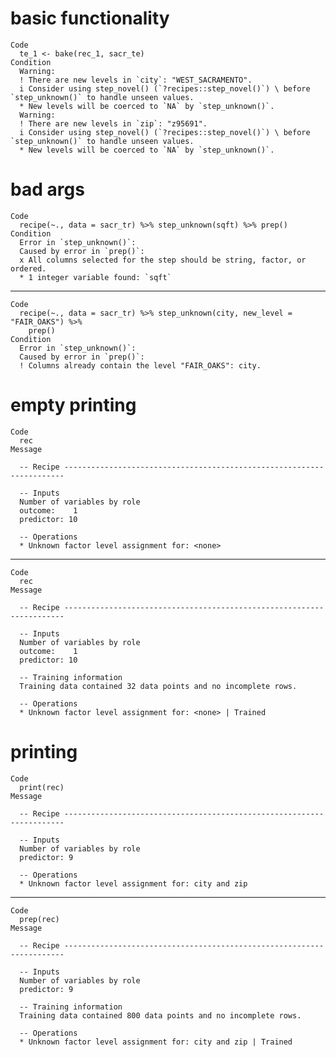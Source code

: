 # basic functionality

    Code
      te_1 <- bake(rec_1, sacr_te)
    Condition
      Warning:
      ! There are new levels in `city`: "WEST_SACRAMENTO".
      i Consider using step_novel() (`?recipes::step_novel()`) \ before `step_unknown()` to handle unseen values.
      * New levels will be coerced to `NA` by `step_unknown()`.
      Warning:
      ! There are new levels in `zip`: "z95691".
      i Consider using step_novel() (`?recipes::step_novel()`) \ before `step_unknown()` to handle unseen values.
      * New levels will be coerced to `NA` by `step_unknown()`.

# bad args

    Code
      recipe(~., data = sacr_tr) %>% step_unknown(sqft) %>% prep()
    Condition
      Error in `step_unknown()`:
      Caused by error in `prep()`:
      x All columns selected for the step should be string, factor, or ordered.
      * 1 integer variable found: `sqft`

---

    Code
      recipe(~., data = sacr_tr) %>% step_unknown(city, new_level = "FAIR_OAKS") %>%
        prep()
    Condition
      Error in `step_unknown()`:
      Caused by error in `prep()`:
      ! Columns already contain the level "FAIR_OAKS": city.

# empty printing

    Code
      rec
    Message
      
      -- Recipe ----------------------------------------------------------------------
      
      -- Inputs 
      Number of variables by role
      outcome:    1
      predictor: 10
      
      -- Operations 
      * Unknown factor level assignment for: <none>

---

    Code
      rec
    Message
      
      -- Recipe ----------------------------------------------------------------------
      
      -- Inputs 
      Number of variables by role
      outcome:    1
      predictor: 10
      
      -- Training information 
      Training data contained 32 data points and no incomplete rows.
      
      -- Operations 
      * Unknown factor level assignment for: <none> | Trained

# printing

    Code
      print(rec)
    Message
      
      -- Recipe ----------------------------------------------------------------------
      
      -- Inputs 
      Number of variables by role
      predictor: 9
      
      -- Operations 
      * Unknown factor level assignment for: city and zip

---

    Code
      prep(rec)
    Message
      
      -- Recipe ----------------------------------------------------------------------
      
      -- Inputs 
      Number of variables by role
      predictor: 9
      
      -- Training information 
      Training data contained 800 data points and no incomplete rows.
      
      -- Operations 
      * Unknown factor level assignment for: city and zip | Trained

